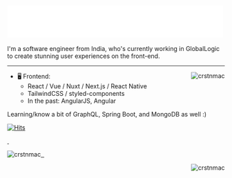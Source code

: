 <img src="https://raw.githubusercontent.com/crstnmac/crstnmac/73cd0df2e0391be51214eb7be4ae880e22a61932/wave.svg" alt=":wave:" />

I'm a software engineer from India, who's currently working in GlobalLogic to create stunning user experiences on the front-end.

---

<a href="https://discord.com/users/484623360899284992" target="blank"><p><img align="right" src="https://lanyard.cnrad.dev/api/484623360899284992" alt="crstnmac" /></p></a>

- 🖥️ Frontend:
  - React / Vue / Nuxt / Next.js / React Native
  - TailwindCSS / styled-components
  - In the past: AngularJS, Angular

Learning/know a bit of GraphQL, Spring Boot, and MongoDB as well :)

[![Hits](https://hits.link/hits?url=https://github.com/crstnmac&bgLeft=444444&bgRight=575fff&label=visits)](https://hits.link)

<a href="https://open.spotify.com/user/xpxdzn2hztvea9akz2unakmuc" target="blank">&nbsp;<p><img align="left" src="https://now-play.vercel.app/api/generate?uid=efc4792d-dd75-404f-a518-32caada147f9&theme=dark" alt="crstnmac" /></p></a>

<a href="https://open.spotify.com/user/xpxdzn2hztvea9akz2unakmuc" target="blank">&nbsp;&nbsp;<p><img align="right" src="https://spotify-recently-played-readme.vercel.app/api?user=xpxdzn2hztvea9akz2unakmuc&width=350" alt="crstnmac" /></p></a>
